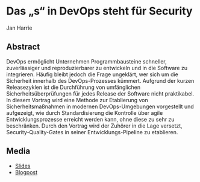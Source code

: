# Das „s“ in DevOps steht für Security

Jan Harrie

## Abstract

DevOps ermöglicht Unternehmen Programmbausteine schneller, zuverlässiger und reproduzierbarer zu entwickeln und in die Software zu integrieren. Häufig bleibt jedoch die Frage ungeklärt, wer sich um die Sicherheit innerhalb des DevOps-Prozesses kümmert. Aufgrund der kurzen Releasezyklen ist die Durchführung von umfänglichen Sicherheitsüberprüfungen für jedes Release der Software nicht praktikabel. In diesem Vortrag wird eine Methode zur Etablierung von Sicherheitsmaßnahmen in modernen DevOps-Umgebungen vorgestellt und aufgezeigt, wie durch Standardisierung die Kontrolle über agile Entwicklungsprozesse erreicht werden kann, ohne diese zu sehr zu beschränken. Durch den Vortrag wird der Zuhörer in die Lage versetzt, Security-Quality-Gates in seiner Entwicklungs-Pipeline zu etablieren. 


## Media

- [Slides](201909_BASTA_DevOps-Sc_v1.0.pdf)
- [Blogpost](https://insinuator.net/2019/11/basta-autumn-2019/)
